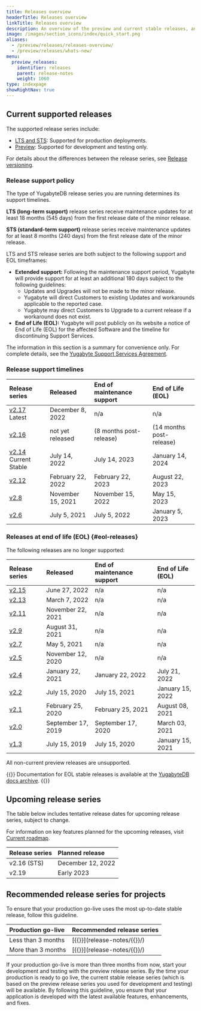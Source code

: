 ```yaml
---
title: Releases overview
headerTitle: Releases overview
linkTitle: Releases overview
description: An overview of the preview and current stable releases, and upcoming releases.
image: /images/section_icons/index/quick_start.png
aliases:
  - /preview/releases/releases-overview/
  - /preview/releases/whats-new/
menu:
  preview_releases:
    identifier: releases
    parent: release-notes
    weight: 1060
type: indexpage
showRightNav: true
---
```


## Current supported releases

The supported release series include:

* [LTS and STS](versioning/#stable-releases): Supported for production deployments.
* [Preview](versioning/#preview-releases): Supported for development and testing only.

For details about the differences between the release series, see [Release versioning](versioning/).

### Release support policy

The type of YugabyteDB release series you are running determines its support timelines.

**LTS (long-term support)** release series receive maintenance updates for at least 18 months (545 days) from the first release date of the minor release.

**STS (standard-term support)** release series receive maintenance updates for at least 8 months (240 days) from the first release date of the minor release.

LTS and STS release series are both subject to the following support and EOL timeframes:

* **Extended support:** Following the maintenance support period, Yugabyte will provide support for at least an additional 180 days subject to the following guidelines:
  * Updates and Upgrades will not be made to the minor release.
  * Yugabyte will direct Customers to existing Updates and workarounds applicable to the reported case.
  * Yugabyte may direct Customers to Upgrade to a current release if a workaround does not exist.
* **End of Life (EOL):** Yugabyte will post publicly on its website a notice of End of Life (EOL) for the affected Software and the timeline for discontinuing Support Services.

The information in this section is a summary for convenience only. For complete details, see the [Yugabyte Support Services Agreement](https://www.yugabyte.com/yugabyte-software-support-services-agreement/).

### Release support timelines

| Release series | Released | End of maintenance support | End of Life (EOL) |
| :------------- | :------- | :------------------------- | :---------------- |
| [v2.17](release-notes/v2.17/) <span class='metadata-tag-green'>Latest</span> | December 8, 2022 | n/a | n/a |
| [v2.16]() | not yet released | (8 months post-release) | (14 months post-release) |
| [v2.14](release-notes/v2.14/) <span class='metadata-tag-green'>Current Stable</span> | July 14, 2022 | July 14, 2023 | January 14, 2024 |
| [v2.12](release-notes/v2.12/) | February 22, 2022 | February 22, 2023 | August 22, 2023 |
| [v2.8](release-notes/v2.8/) | November 15, 2021 | November 15, 2022 | May 15, 2023 |
| [v2.6](release-notes/v2.6/) | July 5, 2021 | July 5, 2022 | January 5, 2023 |

### Releases at end of life (EOL) {#eol-releases}

The following releases are no longer supported:

| Release series | Released | End of maintenance support | End of Life (EOL) |
| :------------- | :------- | :------------------------- | :---------------- |
| [v2.15](release-notes/v2.15/) | June 27, 2022 | n/a | n/a |
| [v2.13](release-notes/v2.13/) | March 7, 2022 | n/a | n/a |
| [v2.11](release-notes/v2.11/) | November 22, 2021 | n/a | n/a |
| [v2.9](release-notes/v2.9/) | August 31, 2021 | n/a | n/a |
| [v2.7](release-notes/v2.7/) | May 5, 2021 | n/a | n/a |
| [v2.5](release-notes/v2.5/) | November 12, 2020 | n/a | n/a |
| [v2.4](release-notes/v2.4/) | January 22, 2021 | January 22, 2022 | July 21, 2022 |
| [v2.2](release-notes/v2.2/) | July 15, 2020 | July 15, 2021 | January 15, 2022 |
| [v2.1](release-notes/v2.1/) | February 25, 2020 | February 25, 2021 | August 08, 2021 |
| [v2.0](release-notes/v2.0/) | September 17, 2019 | September 17, 2020 | March 03, 2021 |
| [v1.3](release-notes/v1.3/) | July 15, 2019 | July 15, 2020 | January 15, 2021 |

All non-current preview releases are unsupported.

{{<note title="Archived docs available">}}
Documentation for EOL stable releases is available at the [YugabyteDB docs archive](https://docs-archive.yugabyte.com/).
{{</note>}}

## Upcoming release series

The table below includes tentative release dates for upcoming release series, subject to change.

For information on key features planned for the upcoming releases, visit [Current roadmap](https://github.com/yugabyte/yugabyte-db#current-roadmap).

| Release series | Planned release |
| :------------- | :-------------- |
| v2.16 (STS) | December 12, 2022 |
| v2.19 | Early 2023 |

## Recommended release series for projects

To ensure that your production go-live uses the most up-to-date stable release, follow this guideline.

| Production go-live | Recommended release series |
| :----------------- | :------------------------- |
| Less than 3 months | [{{<yb-version version="stable" format="displayName">}}](release-notes/{{<yb-version version="stable" format="series">}}/) |
| More than 3 months | [{{<yb-version version="preview" format="displayName">}}](release-notes/{{<yb-version version="preview" format="series">}}/) |

If your production go-live is more than three months from now, start your development and testing with the preview release series. By the time your production is ready to go live, the current stable release series (which is based on the preview release series you used for development and testing) will be available. By following this guideline, you ensure that your application is developed with the latest available features, enhancements, and fixes.
